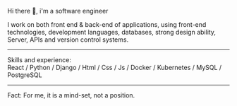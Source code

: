 Hi there 👋, i'm a software engineer

I work on both front end & back-end of applications, using front-end technologies, development languages, databases, strong design ability, Server, APIs and version control systems.
<hr class="dotted">
Skills and experience: <br>
React / Python / Django / Html / Css / Js / Docker / Kubernetes / MySQL / PostgreSQL
<hr class="dotted">

Fact: For me, it is a mind-set, not a position.






 

 

